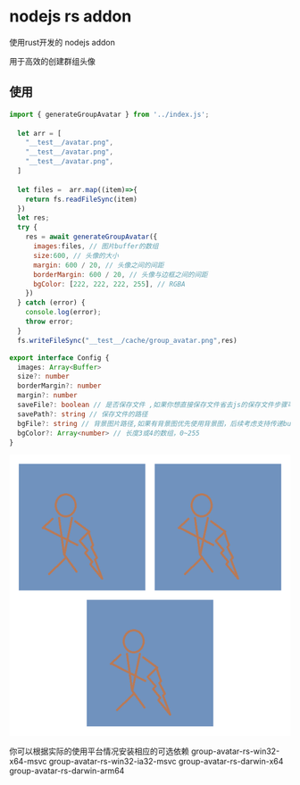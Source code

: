 # nodejs rs addon

使用rust开发的 nodejs addon

用于高效的创建群组头像

## 使用

```js
import { generateGroupAvatar } from '../index.js';

  let arr = [
    "__test__/avatar.png",
    "__test__/avatar.png",
    "__test__/avatar.png",
  ]

  let files =  arr.map((item)=>{
    return fs.readFileSync(item)
  })
  let res;
  try {
    res = await generateGroupAvatar({
      images:files, // 图片buffer的数组
      size:600, // 头像的大小
      margin: 600 / 20, // 头像之间的间距
      borderMargin: 600 / 20, // 头像与边框之间的间距
      bgColor: [222, 222, 222, 255], // RGBA
    })
  } catch (error) {
    console.log(error);
    throw error;
  }
  fs.writeFileSync("__test__/cache/group_avatar.png",res)

```

```ts
export interface Config {
  images: Array<Buffer>
  size?: number
  borderMargin?: number
  margin?: number
  saveFile?: boolean // 是否保存文件 ,如果你想直接保存文件省去js的保存文件步骤可以将该选项设置为true
  savePath?: string // 保存文件的路径
  bgFile?: string // 背景图片路径,如果有背景图优先使用背景图，后续考虑支持传递buffer类型
  bgColor?: Array<number> // 长度3或4的数组，0~255
}
```

![](./__test__/group_avatar.png)

你可以根据实际的使用平台情况安装相应的可选依赖
group-avatar-rs-win32-x64-msvc
group-avatar-rs-win32-ia32-msvc
group-avatar-rs-darwin-x64
group-avatar-rs-darwin-arm64